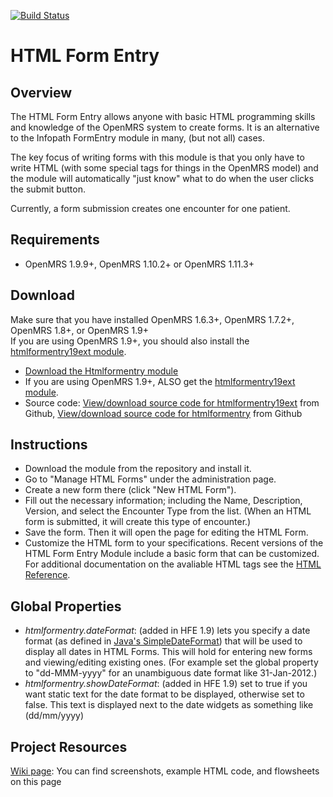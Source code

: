 [![Build Status](https://travis-ci.org/openmrs/openmrs-module-htmlformentry.svg?branch=master)](https://travis-ci.org/openmrs/openmrs-module-htmlformentry)

HTML Form Entry
=========

Overview
--------

The HTML Form Entry allows anyone with basic HTML programming skills and knowledge of the
OpenMRS system to create forms. It is an alternative to the Infopath
FormEntry module in many, (but not all) cases.

The key focus of writing forms with this module is that you only have
to write HTML (with some special tags for things in the OpenMRS model)
and the module will automatically "just know" what to do when the user
clicks the submit button.

Currently, a form submission creates one encounter for one patient.


Requirements
----------
+ OpenMRS 1.9.9+, OpenMRS 1.10.2+ or OpenMRS 1.11.3+ 


Download
----------

Make sure that you have installed OpenMRS 1.6.3+, OpenMRS 1.7.2+, OpenMRS 1.8+, or OpenMRS 1.9+<br>
If you are using OpenMRS 1.9+, you should also install the [htmlformentry19ext module][].

+ [Download the Htmlformentry module][]
+ If you are using OpenMRS 1.9+, ALSO get the [htmlformentry19ext module][].
+ Source code: [View/download source code for htmlformentry19ext][] from Github, [View/download source code for htmlformentry][] from Github


Instructions
---------

+ Download the module from the repository and install it.
+ Go to "Manage HTML Forms" under the administration page.
+ Create a new form there (click "New HTML Form").
+ Fill out the necessary information; including the Name, Description, Version, and select the Encounter Type from the list.  (When an HTML form is submitted, it will create this type of encounter.)
+ Save the form.  Then it will open the page for editing the HTML Form.
+ Customize the HTML form to your specifications. Recent versions of the HTML Form Entry Module include a basic form that can be customized. For additional documentation on the avaliable HTML tags see the [HTML Reference][].


Global Properties
----------------

+ *htmlformentry.dateFormat*: (added in HFE 1.9) lets you specify a date format (as defined in [Java's SimpleDateFormat][]) that will be used to display all dates in HTML Forms. This will hold for entering new forms and viewing/editing existing ones. (For example set the global property to "dd-MMM-yyyy" for an unambiguous date format like 31-Jan-2012.)
+ *htmlformentry.showDateFormat*: (added in HFE 1.9) set to true if you want static text for the date format to be displayed, otherwise set to false. This text is displayed next to the date widgets as something like (dd/mm/yyyy)

Project Resources
---------

[Wiki page][]: You can find screenshots, example HTML code, and flowsheets on this page

[HTML Form Entry Module]: https://wiki.openmrs.org/display/docs/HTML+Form+Entry+Module
[htmlformentry19ext]: https://github.com/OpenMRS/openmrs-module-htmlformentry19ext
[View/download source code for htmlformentry19ext]: https://github.com/OpenMRS/openmrs-module-htmlformentry19ext
[View/download source code for htmlformentry]: https://github.com/OpenMRS/openmrs-module-htmlformentry
[htmlformentry19ext module]: https://modules.openmrs.org/#/show/htmlformentry19ext
[Download the Htmlformentry module]: http://modules.openmrs.org/modules/view.jsp?module=htmlformentry
[HTML Reference]: http://archive.openmrs.org/wiki/HTML_Form_Entry_Module_HTML_Reference
[Wiki page]: https://wiki.openmrs.org/display/docs/HTML+Form+Entry+Module
[Java's SimpleDateFormat]: http://docs.oracle.com/javase/6/docs/api/java/text/SimpleDateFormat.html
